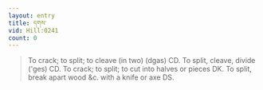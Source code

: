 ```yaml
---
layout: entry
title: དགས་
vid: Hill:0241
count: 0
---
```

> To crack; to split; to cleave (in two) (dgas) CD\. To split, cleave, divide ('ges) CD\. To crack; to split; to cut into halves or pieces DK\. To split, break apart wood &c\. with a knife or axe DS\.


